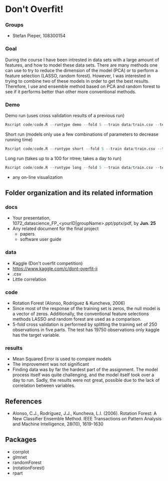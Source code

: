 # Don't Overfit!

### Groups
* Stefan Pieper, 108300154

### Goal
During the course I have been intrested in data sets with a large amount of features, and how to model these data sets. There are many methods one can use to try to reduce the dimension of the model (PCA) or to perform a feature selection (LASSO, random forest). However, I was interested in trying to combine two of these models in order to get the best results.
Therefore, I use and ensemble method based on PCA and random forest to see if it performs better than other more conventional methods. 

### Demo 


Demo run (uses cross validation results of a previous run)
```R
Rscript code/code.R --runtype demo --fold 5 --train data/train.csv --test data/test.csv --report results/report.csv --predict results/predict.csv
```

Short run (models only use a few combinations of parameters to decrease running time)
```R
Rscript code/code.R --runtype short --fold 5 --train data/train.csv --test data/test.csv --report results/report.csv --predict results/predict.csv
```

Long run (takes up to a 100 for ntree; takes a day to run)

```R
Rscript code/code.R --runtype long --fold 5 --train data/train.csv --test data/test.csv --report results/report.csv --predict results/predict.csv
``` 

* any on-line visualization

## Folder organization and its related information

### docs
* Your presentation, 1072_datascience_FP_<yourID|groupName>.ppt/pptx/pdf, by **Jun. 25**
* Any related document for the final project
  * papers
  * software user guide

### data

* Kaggle (Don't overfit competition)
* https://www.kaggle.com/c/dont-overfit-ii
* .csv
* Little correlation

### code

* Rotation Forest (Alonso, Rodríguez & Kuncheva, 2006)
* Since most of the response of the training set is zeros, the null model is a vector of zeros. Additionally, the conventional feature selections methods LASSO and random forest are used as a comparison.
* 5-fold cross validation is performed by splitting the training set of 250 observations in five parts. The test has 19750 observations only kaggle has the target variable.

### results

* Mean Squared Error is used to compare models
* The improvement was not significant
* Finding data was by far the hardest part of the assignment. The model process itself was quite challenging, and the model itself took over a day to run. Sadly, the results were not great, possible due to the lack of correlation between variables.

## References
* Alonso, C.J., Rodríguez, J.J., Kuncheva, L.I. (2006). Rotation Forest: A New Classifier Ensemble Method. 
IEEE Transactions on Pattern Analysis and Machine Intelligence, 28(10), 1619-1630

## Packages
* corrplot
* glmnet
* randomForest
* (rotationForest)
* rpart

